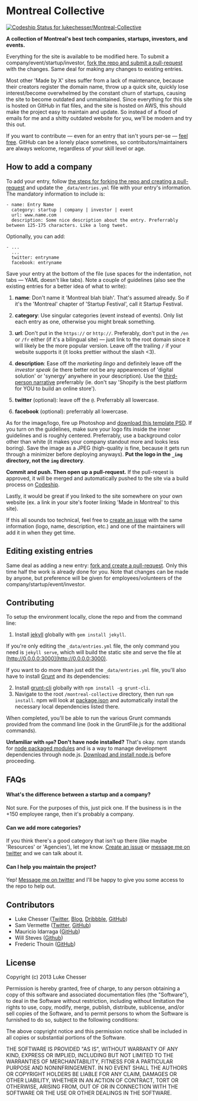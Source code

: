 # Montreal Collective

[ ![Codeship Status for lukechesser/Montreal-Collective](https://codeship.io/projects/ba695d90-99b3-0131-0bc4-32f23639df46/status?branch=master)](https://codeship.io/projects/17363)

**A collection of Montreal's best tech companies, startups, investors, and events.**

Everything for the site is available to be modified here. To submit a company/event/startup/investor, [fork the repo and submit a pull-request](#how-to-add-a-company) with the changes. Same deal for making any changes to existing entries.

Most other 'Made by X' sites suffer from a lack of maintenance, because their creators register the domain name, throw up a quick site, quickly lose interest/become overwhelmed by the constant churn of startups, causing the site to become outdated and unmaintained. Since everything for this site is hosted on GitHub in flat files, and the site is hosted on AWS, this should make the project easy to maintain and update. So instead of a flood of emails for me and a shitty outdated website for you, we'll be modern and try this out.

If you want to contribute — even for an entry that isn't yours per-se — [feel free](#can-i-help-you-maintain-the-project). GitHub can be a lonely place sometimes, so contributors/maintainers are always welcome, regardless of your skill level or age.

## How to add a company

To add your entry, follow [the steps for forking the repo and creating a pull-request][fork repo] and update the `_data/entries.yml` file with your entry's information. The mandatory information to include is:

```
- name: Entry Name
  category: startup | company | investor | event
  url: www.name.com
  description: Some nice description about the entry. Preferrably between 125-175 characters. Like a long tweet.
```

Optionally, you can add:

```
- ...
  ...
  twitter: entryname
  facebook: entryname
```

Save your entry at the bottom of the file (use spaces for the indentation, not tabs — YAML doesn't like tabs). Note a couple of guidelines (also see the existing entries for a better idea of what to write):

1. **name**: Don't name it 'Montreal blah blah'. That's assumed already. So if it's the 'Montreal' chapter of 'Startup Festival', call it Startup Festival.

2. **category**: Use singular categories (event instead of events). Only list each entry as one, otherwise you might break something.

3. **url**: Don't put in the `https://` or `http://`. Preferably, don't put in the `/en` or `/fr` either (if it's a bilingual site) — just link to the root domain since it will likely be the more popular version. Leave off the trailing `/` if your website supports it (it looks prettier without the slash <3).

4. **description**: Ease off the *marketing lingo* and definitely leave off the *investor speak* (ie there better not be any appearences of 'digital solution' or 'synergy' anywhere in your description). Use the [third-person narrative](http://en.wikipedia.org/wiki/Third_person) preferrably (ie. don't say 'Shopify is the best platform for YOU to build an online store').

5. **twitter** (optional): leave off the `@`. Preferrably all lowercase.

6. **facebook** (optional): preferrably all lowercase.

As for the image/logo, fire up Photoshop and [download this template PSD](http://cl.ly/T8j5). If you turn on the guidelines, make sure your logo fits inside the inner guidelines and is roughly centered. Preferrably, use a background color other than white (it makes your company standout more and looks less boring). Save the image as a JPEG (high-quality is fine, because it gets run through a minimizer before deploying anyways). **Put the logo in the `_img` directory, not the `img` directory**.

**Commit and push. Then open up a pull-request.** If the pull-reqest is approved, it will be merged and automatically pushed to the site via a build process on [Codeship](https://codeship.io/).

Lastly, it would be great if you linked to the site somewhere on your own website (ex. a link in your site's footer linking 'Made in Montreal' to this site).

If this all sounds too technical, feel free to [create an issue][create an issue] with the same information (logo, name, description, etc.) and one of the maintainers will add it in when they get time.

## Editing existing entries

Same deal as adding a new entry: [fork and create a pull-request][fork repo]. Only this time half the work is already done for you. Note that changes can be made by anyone, but preference will be given for employees/volunteers of the company/startup/event/investor.

## Contributing

To setup the environment locally, clone the repo and from the command line:

1. Install [jekyll](https://github.com/jekyll/jekyll) globally with `gem install jekyll`.

If you're only editing the `_data/entries.yml` file, the only command you need is `jekyll serve`, which will build the static site and serve the file at [http://0.0.0.0:3000](http://0.0.0.0:3000).

If you want to do more than just edit the `_data/entries.yml` file, you'll also have to install [Grunt](https://github.com/gruntjs/grunt) and its dependencies:

2. Install [grunt-cli](https://github.com/gruntjs/grunt-cli) globally with `npm install -g grunt-cli`.
3. Navigate to the root `/montreal-collective` directory, then run `npm install`. npm will look at [package.json](package.json) and automatically install the necessary local dependencies listed there.

When completed, you'll be able to run the various Grunt commands provided from the command line (look in the GruntFile.js for the additional commands).

**Unfamiliar with `npm`? Don't have node installed?** That's okay. npm stands for [node packaged modules](http://npmjs.org/) and is a way to manage development dependencies through node.js. [Download and install node.js](http://nodejs.org/download/) before proceeding.

## FAQs

#### What's the difference between a startup and a company?
Not sure. For the purposes of this, just pick one. If the business is in the +150 employee range, then it's probably a company.

#### Can we add more categories?
If you think there's a good category that isn't up there (like maybe 'Resources' or 'Agencies'), let me know. [Create an issue][create an issue] or [message me on twitter][luke twitter] and we can talk about it.

#### Can I help you maintain the project?
Yep! [Message me on twitter][luke twitter] and I'll be happy to give you some access to the repo to help out.

## Contributors

- Luke Chesser ([Twitter](https://twitter.com/lukechesser), [Blog](http://imluke.me/), [Dribbble](http://dribbble.com/lukechesser), [GitHub](https://github.com/lukechesser))
- Sam Vermette ([Twitter](https://twitter.com/samvermette), [GitHub](https://github.com/samvermette))
- Mauricio Idarraga ([GitHub](https://github.com/midarraga))
- Will Steves ([Github](https://github.com/swill))
- Frederic Thouin ([GitHub](https://github.com/fredbusbud))

## License

Copyright (c) 2013 Luke Chesser

Permission is hereby granted, free of charge, to any person obtaining a copy of this software and associated documentation files (the "Software"), to deal in the Software without restriction, including without limitation the rights to use, copy, modify, merge, publish, distribute, sublicense, and/or sell copies of the Software, and to permit persons to whom the Software is furnished to do so, subject to the following conditions:

The above copyright notice and this permission notice shall be included in all copies or substantial portions of the Software.

THE SOFTWARE IS PROVIDED "AS IS", WITHOUT WARRANTY OF ANY KIND, EXPRESS OR IMPLIED, INCLUDING BUT NOT LIMITED TO THE WARRANTIES OF MERCHANTABILITY, FITNESS FOR A PARTICULAR PURPOSE AND NONINFRINGEMENT. IN NO EVENT SHALL THE AUTHORS OR COPYRIGHT HOLDERS BE LIABLE FOR ANY CLAIM, DAMAGES OR OTHER LIABILITY, WHETHER IN AN ACTION OF CONTRACT, TORT OR OTHERWISE, ARISING FROM, OUT OF OR IN CONNECTION WITH THE SOFTWARE OR THE USE OR OTHER DEALINGS IN THE SOFTWARE.

[fork repo]: https://help.github.com/articles/fork-a-repo
[create an issue]: https://github.com/lukechesser/Montreal-Collective/issues/new
[luke twitter]: https://twitter.com/lukechesser
